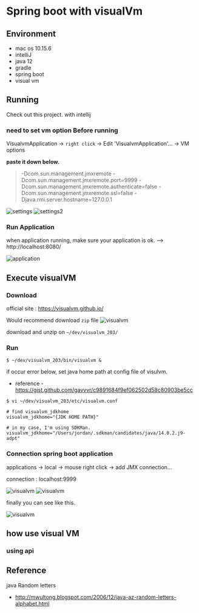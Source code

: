 # Spring boot with visualVm

## Environment
- mac os 10.15.6
- intelliJ
- java 12
- gradle
- spring boot
- visual vm

## Running
Check out this project. with intellij
### need to set vm option Before running 
VisualvmApplication -> `right click` -> Edit 'VisualvmApplication'... -> VM options

**paste it down below.**

> -Dcom.sun.management.jmxremote -Dcom.sun.management.jmxremote.port=9999 -Dcom.sun.management.jmxremote.authenticate=false -Dcom.sun.management.jmxremote.ssl=false -Djava.rmi.server.hostname=127.0.0.1


![settings](https://user-images.githubusercontent.com/44669620/90213686-5c359280-de31-11ea-8d4b-3d4372007e05.png)
![settings2](https://user-images.githubusercontent.com/44669620/90213746-8be49a80-de31-11ea-9eff-2fb6799a336a.png)

### Run Application 
when application running, make sure your application is ok. --> http://localhost:8080/

![application](https://user-images.githubusercontent.com/44669620/90214928-111d7e80-de35-11ea-8b27-5d520d3a5a7b.png)



## Execute visualVM
### Download
official site : https://visualvm.github.io/

Would recommend download `zip` file
![visualvm](https://user-images.githubusercontent.com/44669620/90214597-fc8cb680-de33-11ea-9f67-cfaaa5c2b919.png)

download and unzip on `~/dev/visualvm_203/`

### Run
```shell
$ ~/dev/visualvm_203/bin/visualvm &
```
if occur error below, set java home path at config file of visulvm.
- reference - https://gist.github.com/gavvvr/c9891684f9ef062502d58c80903be5cc
```shell
$ vi ~/dev/visualvm_203/etc/visualvm.conf

# find visualvm_jdkhome
visualvm_jdkhome="{JDK HOME PATH}"

# in my case, I'm using SDKMan.
visualvm_jdkhome="/Users/jordan/.sdkman/candidates/java/14.0.2.j9-adpt"
```



### Connection spring boot application
applications -> local -> mouse right click -> add JMX connection...

connection : localhost:9999

![visualvm](https://user-images.githubusercontent.com/44669620/90215089-92751100-de35-11ea-8e69-355070ad25c1.png)
![visualvm](https://user-images.githubusercontent.com/44669620/90215232-03b4c400-de36-11ea-9b23-cbc850c5e9d4.png)

finally you can see like this.

![visualvm](https://user-images.githubusercontent.com/44669620/90215284-27780a00-de36-11ea-87d9-320428cd9f30.png)



## how use visual VM

### using api

## Reference
java Random letters 
- http://mwultong.blogspot.com/2006/12/java-az-random-letters-alphabet.html

